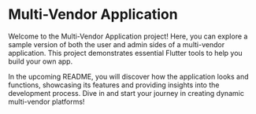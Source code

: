 # Multi-Vendor Application

Welcome to the Multi-Vendor Application project! Here, you can explore a sample version of both the user and admin sides of a multi-vendor application. This project demonstrates essential Flutter tools to help you build your own app. 

In the upcoming README, you will discover how the application looks and functions, showcasing its features and providing insights into the development process. Dive in and start your journey in creating dynamic multi-vendor platforms!
